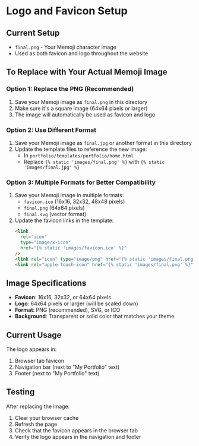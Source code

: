 # Logo and Favicon Setup

## Current Setup

- `final.png` - Your Memoji character image
- Used as both favicon and logo throughout the website

## To Replace with Your Actual Memoji Image

### Option 1: Replace the PNG (Recommended)

1. Save your Memoji image as `final.png` in this directory
2. Make sure it's a square image (64x64 pixels or larger)
3. The image will automatically be used as favicon and logo

### Option 2: Use Different Format

1. Save your Memoji image as `final.jpg` or another format in this directory
2. Update the template files to reference the new image:
   - In `portfolio/templates/portfolio/home.html`
   - Replace `{% static 'images/final.png' %}` with `{% static 'images/final.jpg' %}`

### Option 3: Multiple Formats for Better Compatibility

1. Save your Memoji image in multiple formats:
   - `favicon.ico` (16x16, 32x32, 48x48 pixels)
   - `final.png` (64x64 pixels)
   - `final.svg` (vector format)
2. Update the favicon links in the template:
   ```html
   <link
     rel="icon"
     type="image/x-icon"
     href="{% static 'images/favicon.ico' %}"
   />
   <link rel="icon" type="image/png" href="{% static 'images/final.png' %}" />
   <link rel="apple-touch-icon" href="{% static 'images/final.png' %}" />
   ```

## Image Specifications

- **Favicon**: 16x16, 32x32, or 64x64 pixels
- **Logo**: 64x64 pixels or larger (will be scaled down)
- **Format**: PNG (recommended), SVG, or ICO
- **Background**: Transparent or solid color that matches your theme

## Current Usage

The logo appears in:

1. Browser tab favicon
2. Navigation bar (next to "My Portfolio" text)
3. Footer (next to "My Portfolio" text)

## Testing

After replacing the image:

1. Clear your browser cache
2. Refresh the page
3. Check that the favicon appears in the browser tab
4. Verify the logo appears in the navigation and footer
